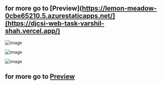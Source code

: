 ## for more go to [Preview](https://lemon-meadow-0cbe65210.5.azurestaticapps.net/](https://djcsi-web-task-varshil-shah.vercel.app/)
![image](https://github.com/Varshil-B-Shah/bazaar-fe/assets/141412745/7dadb94a-1d2e-4167-a5a1-334c5f48dd9c)

![image](https://github.com/Varshil-B-Shah/bazaar-fe/assets/141412745/74cd3837-5675-48a0-83cf-625a4b0d5c19)

![image](https://github.com/Varshil-B-Shah/bazaar-fe/assets/141412745/c9ba6e54-c6b3-4c03-8eec-537fa264567d)

## for more go to [Preview](https://lemon-meadow-0cbe65210.5.azurestaticapps.net/)

